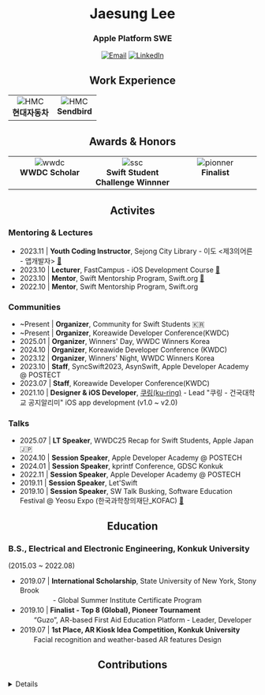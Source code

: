 <div align="center">
  
# Jaesung Lee

### Apple Platform SWE

[![Email](https://img.shields.io/badge/Email-168de2?style=for-the-badge&logo=mail.ru&logoColor=white)](mailto:chic0815@icloud.com)
[![LinkedIn](https://img.shields.io/badge/LinkedIn-0077B5?style=for-the-badge&logo=linkedin)](https://linkedin.com/in/x-0o0)

## Work Experience

<table>
  <tr valign="top">
    <td align="center" width="50%">
      <img src="https://img.shields.io/badge/Hyundai-002C5E?style=for-the-badge&logo=hyundai&logoColor=white" alt="HMC"/>
      <br><b>현대자동차</b>
    </td>
    <td align="center" width="50%">
      <img src="https://img.shields.io/badge/Sendbird-6210CC?style=for-the-badge" alt="HMC"/>
      <br><b>Sendbird</b>
    </td>
  </tr>
</table>
  
## Awards & Honors

<table>
  <tr valign="top">
    <td align="center" width="33%">
      <img src="https://img.shields.io/badge/WWDC19-000000?style=for-the-badge&logo=Apple&logoColor=white" alt="wwdc"/>
      <br><b>WWDC Scholar</b>
    </td>
    <td align="center" width="33%">
      <img src="https://img.shields.io/badge/WWDC20-000000?style=for-the-badge&logo=apple&logoColor=white" alt="ssc"/>
      <br><b>Swift Student Challenge Winnner</b>
    </td>
    <td align="center" width="33%">
      <img src="https://img.shields.io/badge/Pioneer_Tournament-ffe44b?style=for-the-badge" alt="pionner"/>
      <br><b>Finalist</b>
    </td>
  </tr>
</table>

</div>

<div align="center">
  
## Activites

</div>

### Mentoring & Lectures
- 2023.11 | **Youth Coding Instructor**, Sejong City Library - 이도 <제3의어른 - 앱개발자> [🔗](https://www.instagram.com/p/CypkWKHvVYZ/?img_index=1)
- 2023.10 | **Lecturer**, FastCampus - iOS Development Course [🔗](https://fastcampus.co.kr/dev_online_ios)
- 2023.10 | **Mentor**, Swift Mentorship Program, Swift.org [🔗](https://github.com/li3zhen1/Grape/pulls?q=is%3Apr+is%3Aclosed+author%3Ajaesung-0o0)
- 2022.10 | **Mentor**, Swift Mentorship Program, Swift.org
  
### Communities
- ~Present | **Organizer**, Community for Swift Students 🇰🇷
- ~Present | **Organizer**, Koreawide Developer Conference(KWDC)
- 2025.01 | **Organizer**, Winners' Day, WWDC Winners Korea
- 2024.10 | **Organizer**, Koreawide Developer Conference (KWDC)
- 2023.12 | **Organizer**, Winners' Night, WWDC Winners Korea
- 2023.10 | **Staff**, SyncSwift2023, AsynSwift, Apple Developer Academy @ POSTECT
- 2023.07 | **Staff**, Koreawide Developer Conference(KWDC)
- 2021.10 | **Designer & iOS Developer**, [쿠링(ku-ring)]((https://github.com/ku-ring)) - Lead "쿠링 - 건국대학교 공지알리미" iOS app development (v1.0 ~ v2.0)

### Talks
- 2025.07 | **LT Speaker**, WWDC25 Recap for Swift Students, Apple Japan 🇯🇵
- 2024.10 | **Session Speaker**, Apple Developer Academy @ POSTECH
- 2024.01 | **Session Speaker**, kprintf Conference, GDSC Konkuk
- 2022.11 | **Session Speaker**, Apple Developer Academy @ POSTECH
- 2019.11 | **Session Speaker**, Let'Swift
- 2019.10 | **Session Speaker**, SW Talk Busking, Software Education Festival @ Yeosu Expo (한국과학창의재단_KOFAC) [🔗](https://m.blog.naver.com/htiger31/221676998589?view=img_5)

<div align="center">

## Education

</div>

### B.S., Electrical and Electronic Engineering, Konkuk University
(2015.03 ~ 2022.08)
- 2019.07 | **International Scholarship**, State University of New York, Stony Brookㅤㅤ </br>
　　ㅤㅤㅤ- Global Summer Institute Certificate Program
- 2019.10 | **Finalist - Top 8 (Global), Pioneer Tournament**ㅤㅤ </br>
　　“Guzo”, AR-based First Aid Education Platform - Leader, Developer
- 2019.07 | **1st Place, AR Kiosk Idea Competition, Konkuk University**ㅤㅤ </br>
　　Facial recognition and weather-based AR features Design

<div align="center">

## Contributions

</div>

<details>
  
- Google | Generative AI (google-gemini)
- Apple | Swift
- Apple | Swift Package Manager
- Swift Server Community | [MQTT NIO](https://github.com/swift-server-community/mqtt-nio)
- Pointfree.co | [The Composable Architecture](https://github.com/pointfreeco/swift-composable-architecture)
- Pointfree.co | [swift-dependenices](https://github.com/pointfreeco/swift-dependenices)
- Sendbird: 
  - [Main Contributor | Sendbird UIKit iOS](https://github.com/sendbird/sendbird-uikit-ios/graphs/contributors)
  - [Main Contributor | Sendbird ChatGPT sample](https://github.com/sendbird/sendbird-chatgpt-sample-ios)
  - [Main Contributor | SupportChat sample](https://github.com/sendbird/sendbird-supportchat-sample-ios)
  - [Main Contributor | SendbirdCalls Quickstart & examples](https://github.com/sendbird/quickstart-calls-directcall-ios/graphs/contributors)
</details>
